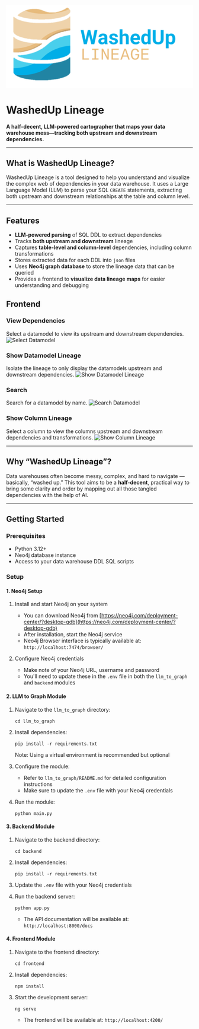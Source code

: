 ![WashedUp Lineage Logo](resources/logo.png)

# WashedUp Lineage
**A half-decent, LLM-powered cartographer that maps your data warehouse mess—tracking both upstream and downstream dependencies.**

---

## What is WashedUp Lineage?

WashedUp Lineage is a tool designed to help you understand and visualize the complex web of dependencies in your data warehouse. It uses a Large Language Model (LLM) to parse your SQL `CREATE` statements, extracting both upstream and downstream relationships at the table and column level.

---

## Features

- **LLM-powered parsing** of SQL DDL to extract dependencies  
- Tracks **both upstream and downstream** lineage  
- Captures **table-level and column-level** dependencies, including column transformations  
- Stores extracted data for each DDL into `json` files
- Uses **Neo4j graph database** to store the lineage data that can be queried
- Provides a frontend to **visualize data lineage maps** for easier understanding and debugging

## Frontend 
### View Dependencies
Select a datamodel to view its upstream and downstream dependencies.
![Select Datamodel](resources/zoom_lineage.gif)

### Show Datamodel Lineage
Isolate the lineage to only display the datamodels upstream and downstream dependencies.
![Show Datamodel Lineage](resources/datamodel_lineage.gif)

### Search
Search for a datamodel by name.
![Search Datamodel](resources/search.gif)

### Show Column Lineage
Select a column to view the columns upstream and downstream dependencies and transformations.
![Show Column Lineage](resources/column_lineage.gif)

---

## Why “WashedUp Lineage”?

Data warehouses often become messy, complex, and hard to navigate — basically, “washed up.” This tool aims to be a **half-decent**, practical way to bring some clarity and order by mapping out all those tangled dependencies with the help of AI.

---

## Getting Started

### Prerequisites

- Python 3.12+  
- Neo4j database instance  
- Access to your data warehouse DDL SQL scripts  

### Setup

#### 1. Neo4j Setup

1. Install and start Neo4j on your system
   - You can download Neo4j from [https://neo4j.com/deployment-center/?desktop-gdb](https://neo4j.com/deployment-center/?desktop-gdb)
   - After installation, start the Neo4j service
   - Neo4j Browser interface is typically available at: `http://localhost:7474/browser/`

2. Configure Neo4j credentials
   - Make note of your Neo4j URL, username and password
   - You'll need to update these in the `.env` file in both the `llm_to_graph` and `backend` modules

#### 2. LLM to Graph Module

1. Navigate to the `llm_to_graph` directory:
   ```
   cd llm_to_graph
   ```

2. Install dependencies:
   ```
   pip install -r requirements.txt
   ```
   Note: Using a virtual environment is recommended but optional

3. Configure the module:
   - Refer to `llm_to_graph/README.md` for detailed configuration instructions
   - Make sure to update the `.env` file with your Neo4j credentials

4. Run the module:
   ```
   python main.py
   ```

#### 3. Backend Module

1. Navigate to the backend directory:
   ```
   cd backend
   ```

2. Install dependencies:
   ```
   pip install -r requirements.txt
   ```

3. Update the `.env` file with your Neo4j credentials

4. Run the backend server:
   ```
   python app.py
   ```
   - The API documentation will be available at: `http://localhost:8000/docs`

#### 4. Frontend Module

1. Navigate to the frontend directory:
   ```
   cd frontend
   ```

2. Install dependencies:
   ```
   npm install
   ```

3. Start the development server:
   ```
   ng serve
   ```
   - The frontend will be available at: `http://localhost:4200/`
